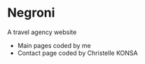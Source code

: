 # Negroni
A travel agency website 

- Main pages coded by me
- Contact page coded by Christelle KONSA
